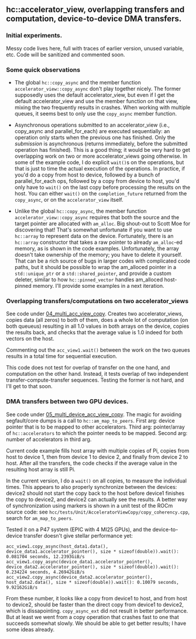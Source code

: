 ## hc::accelerator_view, overlapping transfers and computation, device-to-device DMA transfers.
### Initial experiments.

Messy code lives here, full with traces of earlier version, unused variable, etc. Code will be sanitized and commented soon.

### Some quick observations

* The global `hc::copy_async` and the member function `accelerator_view::copy_async` don't play together nicely. The
  former supposedly uses the default accelerator_view, but even if I get the default accelerator_view and use the member
  function on that view, mixing the two frequently results in crashes. When working with multiple queues, it seems best
  to only use the `copy_async` member function.

* Asynchronous operations submitted to an accelerator_view (i.e., copy_async and parallel_for_each) are executed
  sequentially: an operation only starts when the previous one has finished. Only the *submission* is asynchronous
  (returns immediately, before the submitted operation has finished). This is a good thing; it would be very hard to get
  overlapping work on two or more accelerator_views going otherwise. In some of the example code, I do explicit
  `wait()`s on the operations, but that is just to time the actual execution of the operations. In practice, if you'd do
  a copy from host to device, followed by a bunch of parallel_for_each ops, followed by a copy from device to host,
  you'd only have to `wait()` on the last copy before processing the results on the host. You can either `wait()` on the
  `completion_future` returned from the `copy_async`, or on the `accelerator_view` itself.

* Unlike the global `hc::copy_async`, the member function `accelerator_view::copy_async` requires that both the source
  and the target pointer are allocated with `am_alloc`. Big shout-out to Scott Moe for discovering that! That's somewhat
  unfortunate if you want to use `hc::array` to represent data on the device. Fortunately, there is an ``hc::array``
  constructor that takes a raw pointer to already `am_alloc`-ed memory, as is shown in the code examples. Unfortunately,
  the array doesn't take ownership of the memory; you have to delete it yourself. That can be a rich source of bugs in
  larger codes with complicated code paths, but it should be possible to wrap the am_alloced pointer in a
  `std::unique_ptr` or a `std::shared_pointer`, and provide a custom deleter, similar to how `hc::pinned_vector` handles
  am_alloced host-pinned memory. I'll provide some examples in a next iteration.


### Overlapping transfers/computations on two accelerator_views

See code under
[04_multi_acc_view_copy](https://github.com/rwvo/accelerator_views/blob/master/04_multi_acc_view_copy/accelerator_views.cpp). Creates
two accelerator_views, copies data (all zeros) to both of them, does a whole lot of computation (on both queueus)
resulting in all 1.0 values in both arrays on the device, copies the results back, and checks that the average value is
1.0 indeed for both vectors on the host.

Commenting out the `acc_view1.wait()` between the work on the two queues results in a total time for sequential execution.

This code does not test for overlap of transfer on the one hand, and computation on the other hand. Instead, it tests
overlap of two independent transfer-compute-transfer sequences. Testing the former is not hard, and I'll get to that
soon.

### DMA transfers between two GPU devices.

See code under
[05_multi_device_acc_view_copy](https://github.com/rwvo/accelerator_views/blob/master/05_multi_device_acc_view_copy/accelerator_views.cpp). The
magic for avoiding segfault/core dumps is a call to `hc::am_map_to_peers`. First arg: device pointer that is to be
mapped to other accelerators. Third arg: pointer/array of `hc::accelerators` to which the pointer needs to be
mapped. Second arg: number of accelerators in third arg.

Current code example fills host array with multiple copies of Pi, copies from host to device 1, then from device 1 to
device 2, and finally from device 2 to host. After all the transfers, the code checks if the average value in the
resulting host array is still Pi.

In the current version, I do a `wait()` on all copies, to measure the individual times. This appears to also properly
synchronize between the devices: device2 should not start the copy back to the host before device1 finishes the copy to
device2, and device2 can actually see the results. A better way of synchronization using markers is shown in a unit test
of the ROCm source code: see `hcc/tests/Unit/AcceleratorViewCopy/copy_coherency.cpp`, search for `am_map_to_peers`.

Tested it on a P47 system (EPIC with 4 MI25 GPUs), and the device-to-device transfer doesn't give stellar performance yet:

```
acc_view1.copy_async(host_data1.data(), device_data1.accelerator_pointer(), size * sizeof(double)).wait(): 0.081704 seconds, 12.2393GiB/s
acc_view1.copy_async(device_data1.accelerator_pointer(), device_data2.accelerator_pointer(), size * sizeof(double)).wait(): 0.234224 seconds, 4.26942GiB/s
acc_view2.copy_async(device_data2.accelerator_pointer(), host_data2.data(), size * sizeof(double)).wait(): 0.10079 seconds, 9.92162GiB/s
```

From these number, it looks like a copy from device1 to host, and from host to device2, should be faster than the direct
copy from device1 to device2, which is dissapointing. `copy_async_ext` did not result in better performance. But at
least we went from a copy operation that crashes fast to one that succeeds somewhat slowly. We should be able to get
better results; I have some ideas already.

